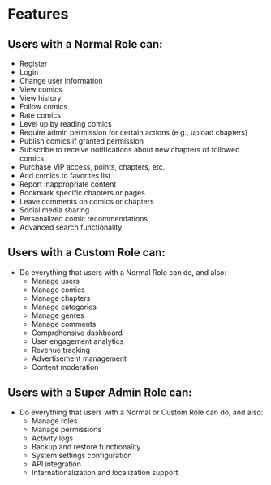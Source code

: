 # Features

## Users with a Normal Role can:

- Register
- Login
- Change user information
- View comics
- View history
- Follow comics
- Rate comics
- Level up by reading comics
- Require admin permission for certain actions (e.g., upload chapters)
- Publish comics if granted permission
- Subscribe to receive notifications about new chapters of followed comics
- Purchase VIP access, points, chapters, etc.
- Add comics to favorites list
- Report inappropriate content
- Bookmark specific chapters or pages
- Leave comments on comics or chapters
- Social media sharing
- Personalized comic recommendations
- Advanced search functionality

## Users with a Custom Role can:

- Do everything that users with a Normal Role can do, and also:
  - Manage users
  - Manage comics
  - Manage chapters
  - Manage categories
  - Manage genres
  - Manage comments
  - Comprehensive dashboard
  - User engagement analytics
  - Revenue tracking
  - Advertisement management
  - Content moderation

## Users with a Super Admin Role can:

- Do everything that users with a Normal or Custom Role can do, and also:
  - Manage roles
  - Manage permissions
  - Activity logs
  - Backup and restore functionality
  - System settings configuration
  - API integration
  - Internationalization and localization support

